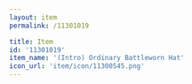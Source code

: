 ```yaml
---
layout: item
permalink: /11301019

title: Item
id: '11301019'
item_name: '(Intro) Ordinary Battleworn Hat'
icon_url: 'item/icon/11300545.png'
---
```

